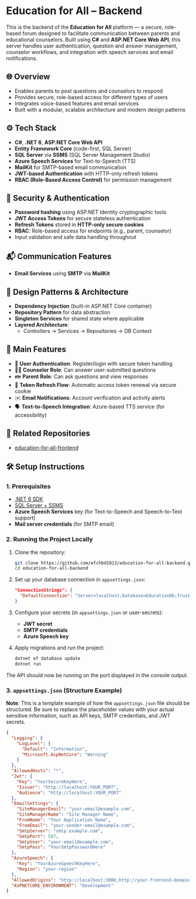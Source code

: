 # Education for All – Backend

This is the backend of the **Education for All** platform — a secure, role-based forum designed to facilitate communication between parents and educational counselors.
Built using **C#** and **ASP.NET Core Web API**, this server handles user authentication, question and answer management, counselor workflows, and integration with speech services and email notifications.

## 🌐 Overview

- Enables parents to post questions and counselors to respond
- Provides secure, role-based access for different types of users
- Integrates voice-based features and email services
- Built with a modular, scalable architecture and modern design patterns

## ⚙️ Tech Stack

- **C#**, **.NET 6**, **ASP.NET Core Web API**
- **Entity Framework Core** (code-first, SQL Server)
- **SQL Server** via **SSMS** (SQL Server Management Studio)
- **Azure Speech Services** for Text-to-Speech (TTS)
- **MailKit** for SMTP-based email communication
- **JWT-based Authentication** with HTTP-only refresh tokens
- **RBAC (Role-Based Access Control)** for permission management

## 🔐 Security & Authentication

- **Password hashing** using ASP.NET Identity cryptographic tools
- **JWT Access Tokens** for secure stateless authentication
- **Refresh Tokens** stored in **HTTP-only secure cookies**
- **RBAC**: Role-based access for endpoints (e.g., parent, counselor)
- Input validation and safe data handling throughout

## 📬 Communication Features

- **Email Services** using **SMTP** via **MailKit**
  
## 🧩 Design Patterns & Architecture

- **Dependency Injection** (built-in ASP.NET Core container)
- **Repository Pattern** for data abstraction
- **Singleton Services** for shared state where applicable
- **Layered Architecture**:
  - Controllers → Services → Repositories → DB Context
    
## 📂 Main Features

- 🔐 **User Authentication**: Register/login with secure token handling  
- 🧑‍🏫 **Counselor Role**: Can answer user-submitted questions  
- 👪 **Parent Role**: Can ask questions and view responses  
- 🔄 **Token Refresh Flow**: Automatic access token renewal via secure cookie  
- ✉️ **Email Notifications**: Account verification and activity alerts  
- 🗣️ **Text-to-Speech Integration**: Azure-based TTS service (for accessibility)  

## 🔗 Related Repositories

- [education-for-all-frontend](https://github.com/efchbd1013/education-for-all-frontend)

## 🛠️ Setup Instructions

### 1. Prerequisites

- [.NET 6 SDK](https://dotnet.microsoft.com/en-us/download/dotnet/6.0)
- [SQL Server + SSMS](https://learn.microsoft.com/en-us/sql/ssms)
- **Azure Speech Services** key (for Text-to-Speech and Speech-to-Text support)
- **Mail server credentials** (for SMTP email)

### 2. Running the Project Locally

1. Clone the repository:
    ```bash
    git clone https://github.com/efchbd1013/education-for-all-backend.git
    cd education-for-all-backend
    ```

2. Set up your database connection in `appsettings.json`:
    ```json
    "ConnectionStrings": {
      "DefaultConnection": "Server=localhost;Database=EducationDb;Trusted_Connection=True;"
    }
    ```

3. Configure your secrets (in `appsettings.json` or user-secrets):
    - **JWT secret**
    - **SMTP credentials**
    - **Azure Speech key**

4. Apply migrations and run the project:
    ```bash
    dotnet ef database update
    dotnet run
    ```
    
The API should now be running on the port displayed in the console output.

### 3. `appsettings.json` (Structure Example)
**Note**: This is a template example of how the `appsettings.json` file should be structured. Be sure to replace the placeholder values with your actual sensitive information, such as API keys, SMTP credentials, and JWT secrets.

```json
{
  "Logging": {
    "LogLevel": {
      "Default": "Information",
      "Microsoft.AspNetCore": "Warning"
    }
  },
  "AllowedHosts": "*",
  "Jwt": {
    "Key": "YourSecureKeyHere", 
    "Issuer": "http://localhost:YOUR_PORT",
    "Audience": "http://localhost:YOUR_PORT"
  },
  "EmailSettings": {
    "SiteManagerEmail": "your-email@example.com",
    "SiteManagerName": "Site Manager Name",
    "FromName": "Your Application Name",
    "FromEmail": "your-sender-email@example.com",
    "SmtpServer": "smtp.example.com",
    "SmtpPort": 587,
    "SmtpUser": "your-email@example.com",
    "SmtpPass": "YourSmtpPasswordHere"
  },
  "AzureSpeech": {
    "Key": "YourAzureSpeechKeyHere",
    "Region": "your-region"
  },
  "AllowedOrigins": "http://localhost:3000,http://your-frontend-domain.com",
  "ASPNETCORE_ENVIRONMENT": "Development"
}
